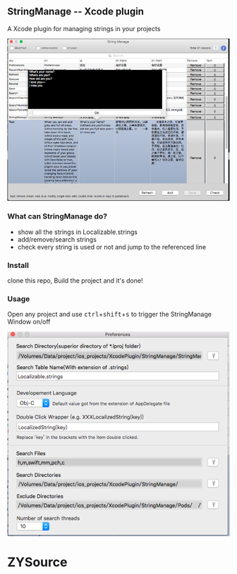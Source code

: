 ## StringManage -- Xcode plugin

A Xcode plugin for managing strings in your projects

![image](screenshots/1.png)

### What can StringManage do?

- show all the strings in Localizable.strings
- add/remove/search strings
- check every string is used or not and jump to the referenced line

### Install
clone this repo, Build the project and it's done!

### Usage

Open any project and use <kbd>ctrl</kbd>+<kbd>shift</kbd>+<kbd>s</kbd> to trigger the StringManage Window on/off

![image](screenshots/2.png)



# ZYSource
